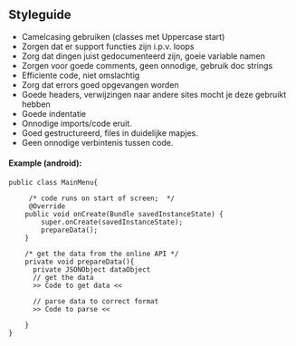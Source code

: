 ## Styleguide

- Camelcasing gebruiken (classes met Uppercase start)
- Zorgen dat er support functies zijn i.p.v. loops
- Zorg dat dingen juist gedocumenteerd zijn, goeie variable namen
- Zorgen voor goede comments, geen onnodige, gebruik doc strings
- Efficiente code, niet omslachtig
- Zorg dat errors goed opgevangen worden
- Goede headers, verwijzingen naar andere sites mocht je deze gebruikt hebben
- Goede indentatie
- Onnodige imports/code eruit.
- Goed gestructureerd, files in duidelijke mapjes.
- Geen onnodige verbintenis tussen code. 


#### Example (android): 
```
public class MainMenu{

     /* code runs on start of screen;  */
     @Override
    public void onCreate(Bundle savedInstanceState) {
        super.onCreate(savedInstanceState);
        prepareData();
    }
    
    /* get the data from the online API */
    private void prepareData(){
      private JSONObject dataObject
      // get the data
      >> Code to get data <<
      
      // parse data to correct format
      >> Code to parse <<
     
    }
}
```
